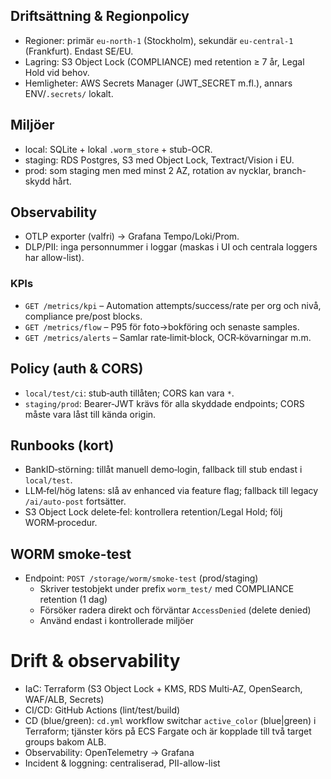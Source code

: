 ## Driftsättning & Regionpolicy

- Regioner: primär `eu-north-1` (Stockholm), sekundär `eu-central-1` (Frankfurt). Endast SE/EU.
- Lagring: S3 Object Lock (COMPLIANCE) med retention ≥ 7 år, Legal Hold vid behov.
- Hemligheter: AWS Secrets Manager (JWT_SECRET m.fl.), annars ENV/`.secrets/` lokalt.

## Miljöer

- local: SQLite + lokal `.worm_store` + stub-OCR.
- staging: RDS Postgres, S3 med Object Lock, Textract/Vision i EU.
- prod: som staging men med minst 2 AZ, rotation av nycklar, branch-skydd hårt.

## Observability

- OTLP exporter (valfri) → Grafana Tempo/Loki/Prom.
- DLP/PII: inga personnummer i loggar (maskas i UI och centrala loggers har allow-list).

### KPIs
- `GET /metrics/kpi` – Automation attempts/success/rate per org och nivå, compliance pre/post blocks.
- `GET /metrics/flow` – P95 för foto→bokföring och senaste samples.
- `GET /metrics/alerts` – Samlar rate‑limit‑block, OCR‑kövarningar m.m.

## Policy (auth & CORS)

- `local/test/ci`: stub‑auth tillåten; CORS kan vara `*`.
- `staging/prod`: Bearer‑JWT krävs för alla skyddade endpoints; CORS måste vara låst till kända origin.

## Runbooks (kort)

- BankID‑störning: tillåt manuell demo‑login, fallback till stub endast i `local/test`.
- LLM‑fel/hög latens: slå av enhanced via feature flag; fallback till legacy `/ai/auto-post` fortsätter.
- S3 Object Lock delete‑fel: kontrollera retention/Legal Hold; följ WORM‑procedur.

## WORM smoke-test

- Endpoint: `POST /storage/worm/smoke-test` (prod/staging)
  - Skriver testobjekt under prefix `worm_test/` med COMPLIANCE retention (1 dag)
  - Försöker radera direkt och förväntar `AccessDenied` (delete denied)
  - Använd endast i kontrollerade miljöer

# Drift & observability

- IaC: Terraform (S3 Object Lock + KMS, RDS Multi‑AZ, OpenSearch, WAF/ALB, Secrets)
- CI/CD: GitHub Actions (lint/test/build)
- CD (blue/green): `cd.yml` workflow switchar `active_color` (blue|green) i Terraform; tjänster körs på ECS Fargate och är kopplade till två target groups bakom ALB.
- Observability: OpenTelemetry → Grafana
- Incident & loggning: centraliserad, PII-allow-list


